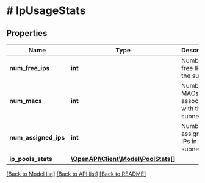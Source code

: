 # # IpUsageStats

## Properties

Name | Type | Description | Notes
------------ | ------------- | ------------- | -------------
**num_free_ips** | **int** | Number of free IPs in the subnet. | [optional]
**num_macs** | **int** | Number of MACs associated with the subnet. | [optional]
**num_assigned_ips** | **int** | Number of assigned IPs in the subnet. | [optional]
**ip_pools_stats** | [**\OpenAPI\Client\Model\PoolStats[]**](PoolStats.md) |  | [optional]

[[Back to Model list]](../../README.md#models) [[Back to API list]](../../README.md#endpoints) [[Back to README]](../../README.md)

